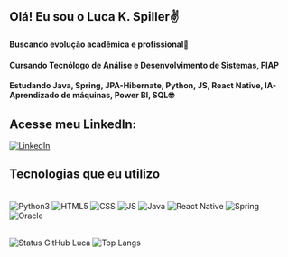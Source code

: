 ## Olá! Eu sou o Luca K. Spiller✌️
#### Buscando evolução acadêmica e profissional📖
#### Cursando Tecnólogo de Análise e Desenvolvimento de Sistemas, FIAP
#### Estudando Java, Spring, JPA-Hibernate, Python, JS, React Native, IA-Aprendizado de máquinas, Power BI, SQL🤓<br>

## Acesse meu LinkedIn:
[![LinkedIn](https://img.shields.io/badge/LinkedIn-0077B5?style=for-the-badge&logo=linkedin&logoColor=white)](https://www.linkedin.com/in/luca-katsumata-spiller-7054a1208/)<br>

## Tecnologias que eu utilizo
<div style="display: inline_block"><br>
  <img align="center" alt="Python3" src="https://img.shields.io/badge/Python-3776AB?style=for-the-badge&logo=python&logoColor=white"/>
  <img align="center" alt="HTML5" src="https://img.shields.io/badge/HTML-239120?style=for-the-badge&logo=html5&logoColor=white"/>
  <img align="center" alt="CSS" src="https://img.shields.io/badge/CSS-239120?&style=for-the-badge&logo=css3&logoColor=white"/>
  <img align="center" alt="JS" src="https://img.shields.io/badge/JavaScript-F7DF1E?style=for-the-badge&logo=javascript&logoColor=black"/>
  <img align="center" alt="Java" src="https://img.shields.io/badge/Java-ED8B00?style=for-the-badge&logo=openjdk&logoColor=white"/>
  <img align="center" alt="React Native" src="https://img.shields.io/badge/React_Native-20232A?style=for-the-badge&logo=react&logoColor=61DAFB"/>
  <img align="center" alt="Spring" src="https://img.shields.io/badge/Spring-6DB33F?style=for-the-badge&logo=spring&logoColor=white"/>
  <img align="center" alt="Oracle" src="https://img.shields.io/badge/Oracle-F80000?style=for-the-badge&logo=Oracle&logoColor=white"/>
</div> <br> 

![Status GitHub Luca](https://github-readme-stats.vercel.app/api?username=LucaSSpiller&show_icons=true&theme=highcontrast)
![Top Langs](https://github-readme-stats.vercel.app/api/top-langs/?username=LucaSSpiller&layout=compact&theme=highcontrast)<br>
